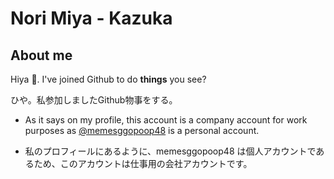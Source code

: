 # Nori Miya - Kazuka
## About me

Hiya 👋. I've joined Github to do **things** you see?

ひや。私参加しましたGithub物事をする。

- As it says on my profile, this account is a company account for work purposes as [@memesggopoop48](github.com/memesggopoop48) is a personal account.

- 私のプロフィールにあるように、memesggopoop48 は個人アカウントであるため、このアカウントは仕事用の会社アカウントです。

<!---
kazuka-miya/kazuka-miya is a ✨ special ✨ repository because its `README.md` (this file) appears on your GitHub profile.
You can click the Preview link to take a look at your changes.
--->
